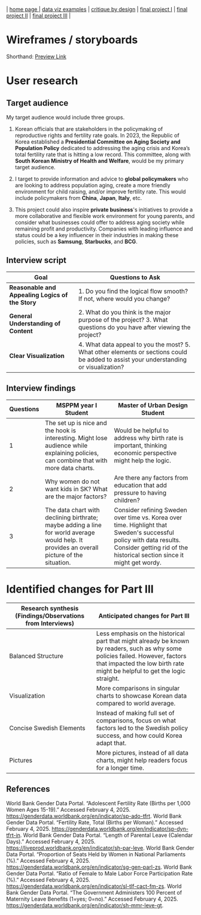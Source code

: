 | [home page ](https://ag035.github.io/amyguan-dataviz-portfolio/)| [data viz examples](dataviz-examples) | [critique by design](critique-by-design) | [final project I](final-project-part-one) | [final project II](final-project-part-two) | [final project III](final-project-part-three) |

# Wireframes / storyboards

Shorthand: [Preview Link](https://preview.shorthand.com/iuvJDroHkY0ppFfp) 

# User research 

## Target audience

My target audience would include three groups. 

1. Korean officials that are stakeholders in the policymaking of reproductive rights and fertility rate goals. In 2023, the Republic of Korea established a **Presidential Committee on Aging Society and Population Policy** dedicated to addressing the aging crisis and Korea’s total fertility rate that is hitting a low record. This committee, along with **South Korean Ministry of Health and Welfare**, would be my primary target audience.

2. I target to provide information and advice to **global policymakers** who are looking to address population aging, create a more friendly environment for child raising, and/or improve fertility rate. This would include policymakers from **China**, **Japan**, **Italy**, etc.

3. This project could also inspire **private business**'s initiatives to provide a more collaborative and flexible work environment for young parents, and consider what businesses could offer to address aging society while remaining profit and productivity. Companies with leading influence and status could be a key influencer in their industries in making these policies, such as **Samsung**, **Starbucks**, and **BCG**.  

## Interview script

| Goal | Questions to Ask |
|------|------------------|
|**Reasonable and Appealing Logics of the Story**|1. Do you find the logical flow smooth? If not, where would you change?|
|**General Understanding of Content**|2. What do you think is the major purpose of the project? 3. What questions do you have after viewing the project?|
|**Clear Visualization**|4. What data appeal to you the most? 5. What other elements or sections could be added to assist your understanding or visualization?|


## Interview findings

| Questions               | MSPPM year I Student | Master of Urban Design Student |  
|-------------------------|--------------------------------|-------------|
| 1|The set up is nice and the hook is interesting. Might lose audience while explaining policies, can combine that with more data charts. |Would be helpful to address why birth rate is important, thinking economic perspective might help the logic.|             
| 2|Why women do not want kids in SK? What are the major factors?|Are there any factors from education that add pressure to having children?|             
| 3|The data chart with declining birthrate; maybe adding a line for world average would help. It provides an overall picture of the situation.|Consider refining Sweden over time vs. Korea over time. Highlight that Sweden's successful policy with data results. Consider getting rid of the historical section since it might get wordy.|             


# Identified changes for Part III

| Research synthesis (Findings/Observations from Interviews) | Anticipated changes for Part III |
|------------------------------------------|---------------------------------------------------------------------------------|
| Balanced Structure | Less emphasis on the historical part that might already be known by readers, such as why some policies failed. However, factors that impacted the low birth rate might be helpful to get the logic straight. |
| Visualization | More comparisons in singular charts to showcase Korean data compared to world average. |
| Concise Swedish Elements | Instead of making full set of comparisons, focus on what factors led to the Swedish policy success, and how could Korea adapt that. |
| Pictures | More pictures, instead of all data charts, might help readers focus for a longer time. |

## References

World Bank Gender Data Portal. “Adolescent Fertility Rate (Births per 1,000 Women Ages 15-19).” Accessed February 4, 2025. https://genderdata.worldbank.org/en/indicator/sp-ado-tfrt.
World Bank Gender Data Portal. “Fertility Rate, Total (Births per Woman).” Accessed February 4, 2025. https://genderdata.worldbank.org/en/indicator/sp-dyn-tfrt-in.
World Bank Gender Data Portal. “Length of Parental Leave (Calendar Days).” Accessed February 4, 2025. https://liveprod.worldbank.org/en/indicator/sh-par-leve.
World Bank Gender Data Portal. “Proportion of Seats Held by Women in National Parliaments (%).” Accessed February 4, 2025. https://genderdata.worldbank.org/en/indicator/sg-gen-parl-zs.
World Bank Gender Data Portal. “Ratio of Female to Male Labor Force Participation Rate (%).” Accessed February 4, 2025. https://genderdata.worldbank.org/en/indicator/sl-tlf-cact-fm-zs.
World Bank Gender Data Portal. “The Government Administers 100 Percent of Maternity Leave Benefits (1=yes; 0=no).” Accessed February 4, 2025. https://genderdata.worldbank.org/en/indicator/sh-mmr-leve-gt.
